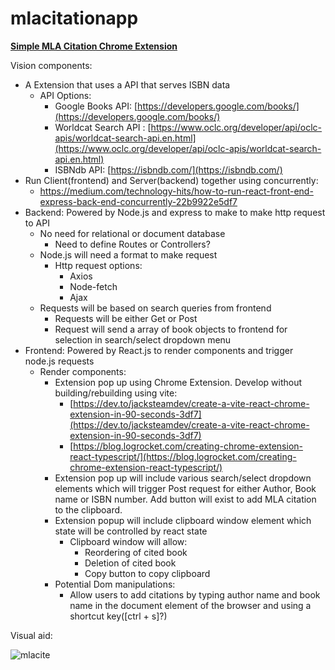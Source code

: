 # mlacitationapp

**<span style="text-decoration:underline;">Simple MLA Citation Chrome Extension</span>**

Vision components: 



* A Extension that uses a API that serves ISBN data
    * API Options:
        * Google Books API: [https://developers.google.com/books/](https://developers.google.com/books/)
        * Worldcat Search API : [https://www.oclc.org/developer/api/oclc-apis/worldcat-search-api.en.html](https://www.oclc.org/developer/api/oclc-apis/worldcat-search-api.en.html)
        * ISBNdb API: [https://isbndb.com/](https://isbndb.com/)
* Run Client(frontend) and Server(backend) together using concurrently:
    * https://medium.com/technology-hits/how-to-run-react-front-end-express-back-end-concurrently-22b9922e5df7
* Backend: Powered by Node.js and express to make to make http request to API
    * No need for relational or document database
        * Need to define Routes or Controllers?
    * Node.js will need a format to make request
        * Http request options:
            * Axios
            * Node-fetch
            * Ajax
    * Requests will be based on search queries from frontend
        * Requests will be either Get or Post
        * Request will send a array of book objects to frontend for selection in search/select dropdown menu
* Frontend: Powered by React.js to render components and trigger node.js requests
    * Render components:
        * Extension pop up using Chrome Extension. Develop without building/rebuilding using vite:
            * [https://dev.to/jacksteamdev/create-a-vite-react-chrome-extension-in-90-seconds-3df7](https://dev.to/jacksteamdev/create-a-vite-react-chrome-extension-in-90-seconds-3df7)
            * [https://blog.logrocket.com/creating-chrome-extension-react-typescript/](https://blog.logrocket.com/creating-chrome-extension-react-typescript/)
        * Extension pop up will include various search/select dropdown elements which will trigger Post request for either Author, Book name or ISBN number. Add button will exist to add MLA citation to the clipboard.
        * Extension popup will include clipboard window element which state will be controlled by react state
            * Clipboard window will allow: 
                * Reordering of cited book
                * Deletion of cited book
                * Copy button to copy clipboard
        * Potential Dom manipulations:
            * Allow users to add citations by typing author name and book name in the document element of the browser and using a shortcut key([ctrl + s]?)

Visual aid:


![mlacite](https://user-images.githubusercontent.com/19554568/184714525-d68a58a3-ce2e-494d-94cf-f306f4395414.png)

